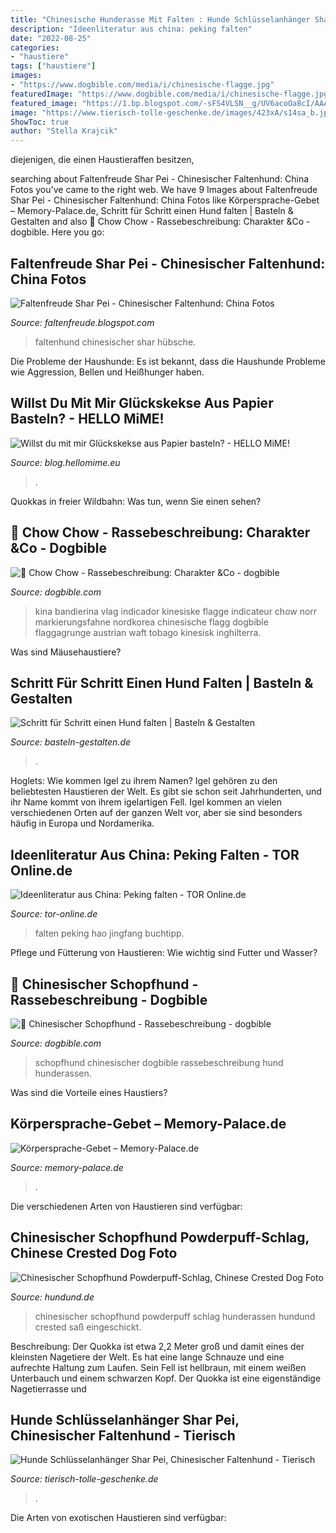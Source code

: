 ```yaml
---
title: "Chinesische Hunderasse Mit Falten : Hunde Schlüsselanhänger Shar Pei, Chinesischer Faltenhund"
description: "Ideenliteratur aus china: peking falten"
date: "2022-08-25"
categories:
- "haustiere"
tags: ["haustiere"]
images:
- "https://www.dogbible.com/media/i/chinesische-flagge.jpg"
featuredImage: "https://www.dogbible.com/media/i/chinesische-flagge.jpg"
featured_image: "https://1.bp.blogspot.com/-sFS4VLSN__g/UV6acoOa8cI/AAAAAAAAATU/a558KKybJ_c/s1600/P1020108.JPG"
image: "https://www.tierisch-tolle-geschenke.de/images/423xA/s14sa_b.jpg"
ShowToc: true
author: "Stella Krajcik"
---
```



diejenigen, die einen Haustieraffen besitzen,

	

		
searching about Faltenfreude Shar Pei - Chinesischer Faltenhund: China Fotos you've came to the right web. We have 9 Images about Faltenfreude Shar Pei - Chinesischer Faltenhund: China Fotos like Körpersprache-Gebet – Memory-Palace.de, Schritt für Schritt einen Hund falten | Basteln &amp; Gestalten and also 🐾 Chow Chow - Rassebeschreibung: Charakter &amp;Co - dogbible. Here you go:
		
    
## Faltenfreude Shar Pei - Chinesischer Faltenhund: China Fotos

<img loading=lazy src="https://1.bp.blogspot.com/-sFS4VLSN__g/UV6acoOa8cI/AAAAAAAAATU/a558KKybJ_c/s1600/P1020108.JPG" onerror="this.onerror=null;this.src='https://tse1.mm.bing.net/th?id=OIP.jnca5-V-Pvh34_Rm9raN5QHaE7&amp;pid=15.1';" alt="Faltenfreude Shar Pei - Chinesischer Faltenhund: China Fotos">

_Source: faltenfreude.blogspot.com_

>faltenhund chinesischer shar hübsche. 

	

Die Probleme der Haushunde: Es ist bekannt, dass die Haushunde Probleme wie Aggression, Bellen und Heißhunger haben.

    
## Willst Du Mit Mir Glückskekse Aus Papier Basteln? - HELLO MiME!

<img loading=lazy src="http://blog.hellomime.eu/wp-content/uploads/2013/09/IMG_6410.jpg" onerror="this.onerror=null;this.src='https://tse4.mm.bing.net/th?id=OIP.V9ttw5XJ24YdmnrqZ2dIkgHaD-&amp;pid=15.1';" alt="Willst du mit mir Glückskekse aus Papier basteln? - HELLO MiME!">

_Source: blog.hellomime.eu_

>. 

	

Quokkas in freier Wildbahn: Was tun, wenn Sie einen sehen?

    
## 🐾 Chow Chow - Rassebeschreibung: Charakter &amp;Co - Dogbible

<img loading=lazy src="https://www.dogbible.com/media/i/chinesische-flagge.jpg" onerror="this.onerror=null;this.src='https://tse1.mm.bing.net/th?id=OIP.V3QUrJ_NFrhomNROjScFnQHaEc&amp;pid=15.1';" alt="🐾 Chow Chow - Rassebeschreibung: Charakter &amp;Co - dogbible">

_Source: dogbible.com_

>kina bandierina vlag indicador kinesiske flagge indicateur chow norr markierungsfahne nordkorea chinesische flagg dogbible flaggagrunge austrian waft tobago kinesisk inghilterra. 

	

Was sind Mäusehaustiere?

    
## Schritt Für Schritt Einen Hund Falten | Basteln &amp; Gestalten

<img loading=lazy src="https://www.basteln-gestalten.de/files/bastelngestalten/u1/hund-falten.jpg" onerror="this.onerror=null;this.src='https://tse2.mm.bing.net/th?id=OIP.HuP8kbKFO9hSqycDwmlAbAAAAA&amp;pid=15.1';" alt="Schritt für Schritt einen Hund falten | Basteln &amp; Gestalten">

_Source: basteln-gestalten.de_

>. 

	

Hoglets: Wie kommen Igel zu ihrem Namen?
Igel gehören zu den beliebtesten Haustieren der Welt. Es gibt sie schon seit Jahrhunderten, und ihr Name kommt von ihrem igelartigen Fell. Igel kommen an vielen verschiedenen Orten auf der ganzen Welt vor, aber sie sind besonders häufig in Europa und Nordamerika.

    
## Ideenliteratur Aus China: Peking Falten - TOR Online.de

<img loading=lazy src="https://www.tor-online.de/fileadmin/user_upload/Feature/Buchvorstellung/2017/06/peking-falten_9783942788380.jpg" onerror="this.onerror=null;this.src='https://tse3.mm.bing.net/th?id=OIP.o1BSxfpYPNR28aXDjg9NIgHaLu&amp;pid=15.1';" alt="Ideenliteratur aus China: Peking falten - TOR Online.de">

_Source: tor-online.de_

>falten peking hao jingfang buchtipp. 

	

Pflege und Fütterung von Haustieren: Wie wichtig sind Futter und Wasser?

    
## 🐾 Chinesischer Schopfhund - Rassebeschreibung - Dogbible

<img loading=lazy src="https://www.dogbible.com/media/i/chinesischer-schopfhund-nackt.jpg" onerror="this.onerror=null;this.src='https://tse1.mm.bing.net/th?id=OIP.blTO-fvSK92B2mYP6TVXCQHaE8&amp;pid=15.1';" alt="🐾 Chinesischer Schopfhund - Rassebeschreibung - dogbible">

_Source: dogbible.com_

>schopfhund chinesischer dogbible rassebeschreibung hund hunderassen. 

	

Was sind die Vorteile eines Haustiers?

    
## Körpersprache-Gebet – Memory-Palace.de

<img loading=lazy src="https://www.memory-palace.de/wp-content/uploads/2017/05/Körpersprache-Gebet.jpg" onerror="this.onerror=null;this.src='https://tse2.mm.bing.net/th?id=OIP.CxdVFqEQIp-h2N3rvK3GbwHaHa&amp;pid=15.1';" alt="Körpersprache-Gebet – Memory-Palace.de">

_Source: memory-palace.de_

>. 

	

Die verschiedenen Arten von Haustieren sind verfügbar:

    
## Chinesischer Schopfhund Powderpuff-Schlag, Chinese Crested Dog Foto

<img loading=lazy src="https://www.hundund.de/hunderassen/chinesischerschopfhundpowderpuff/fotos/dsci0033.jpg" onerror="this.onerror=null;this.src='https://tse2.mm.bing.net/th?id=OIP.ngMewcpl1Y2fr2JcO7aTkAHaFj&amp;pid=15.1';" alt="Chinesischer Schopfhund Powderpuff-Schlag, Chinese Crested Dog Foto">

_Source: hundund.de_

>chinesischer schopfhund powderpuff schlag hunderassen hundund crested saß eingeschickt. 

	

Beschreibung: Der Quokka ist etwa 2,2 Meter groß und damit eines der kleinsten Nagetiere der Welt. Es hat eine lange Schnauze und eine aufrechte Haltung zum Laufen. Sein Fell ist hellbraun, mit einem weißen Unterbauch und einem schwarzen Kopf. Der Quokka ist eine eigenständige Nagetierrasse und

    
## Hunde Schlüsselanhänger Shar Pei, Chinesischer Faltenhund - Tierisch

<img loading=lazy src="https://www.tierisch-tolle-geschenke.de/images/423xA/s14sa_b.jpg" onerror="this.onerror=null;this.src='https://tse1.mm.bing.net/th?id=OIP.Rf6IrBx6kgBvqw-jn5Dp6gHaJ2&amp;pid=15.1';" alt="Hunde Schlüsselanhänger Shar Pei, Chinesischer Faltenhund - Tierisch">

_Source: tierisch-tolle-geschenke.de_

>. 

	

Die Arten von exotischen Haustieren sind verfügbar:

